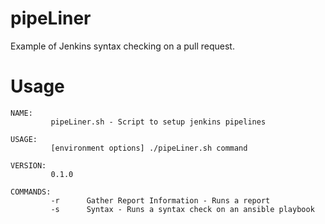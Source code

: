 # pipeLiner

Example of Jenkins syntax checking on a pull request.

# Usage
```
NAME:
         pipeLiner.sh - Script to setup jenkins pipelines

USAGE:
         [environment options] ./pipeLiner.sh command

VERSION:
         0.1.0

COMMANDS:
         -r      Gather Report Information - Runs a report
         -s      Syntax - Runs a syntax check on an ansible playbook
```
